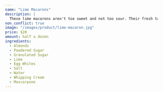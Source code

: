 ```yaml
---
name: "Lime Macarons"
description: |
  These lime macarons aren't too sweet and not too sour. Their fresh taste makes them perfect for any occasion.
non_conflict: true
image: "/images/product/lime-macaron.jpg"
price: $20
amount: half a dozen
ingredients:
  - Almonds
  - Powdered Sugar
  - Granulated Sugar
  - Lime
  - Egg Whites
  - Salt
  - Water
  - Whipping Cream
  - Mascarpone
---
```


